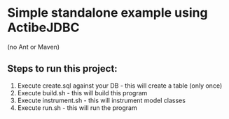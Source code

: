 # Simple standalone example using ActibeJDBC

(no Ant or Maven)


## Steps to run this project:

1. Execute create.sql against your DB - this will create a table (only once)
2. Execute build.sh - this will build this program
3. Execute instrument.sh - this will instrument model classes
4. Execute run.sh - this will run the program



